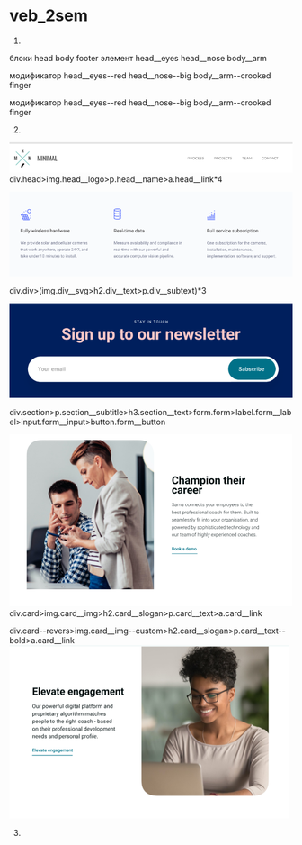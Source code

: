 # veb_2sem


1)
блоки head body footer
элемент head__eyes head__nose body__arm

модификатор head__eyes--red head__nose--big body__arm--crooked finger

модификатор head__eyes--red head__nose--big body__arm--crooked finger

2)
![Alt text](g.img/1.png)
div.head>img.head__logo>p.head__name>a.head__link*4

![Alt text](g.img/2.png)

div.div>(img.div__svg>h2.div__text>p.div__subtext)*3


![Alt text](g.img/3.png)

div.section>p.section__subtitle>h3.section__text>form.form>label.form__label>input.form__input>button.form__button

![Alt text](g.img/4-5.png)
div.card>img.card__img>h2.card__slogan>p.card__text>a.card__link

div.card--revers>img.card__img--custom>h2.card__slogan>p.card__text--bold>a.card__link
![Alt text](g.img/5-4.png)


3)

